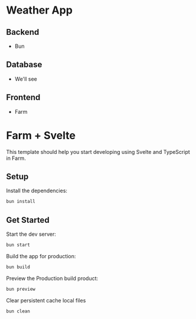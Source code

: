 # Weather App

## Backend

- Bun

## Database

- We'll see

## Frontend

- Farm


# Farm + Svelte

This template should help you start developing using Svelte and TypeScript in Farm.

## Setup

Install the dependencies:

```bash
bun install
```

## Get Started

Start the dev server:

```bash
bun start
```

Build the app for production:

```bash
bun build
```

Preview the Production build product:

```bash
bun preview
```

Clear persistent cache local files

```bash
bun clean
```
